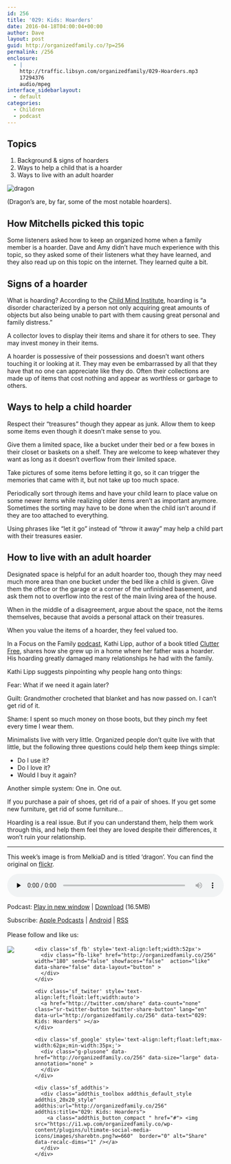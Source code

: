 ```yaml
---
id: 256
title: '029: Kids: Hoarders'
date: 2016-04-18T04:00:04+00:00
author: Dave
layout: post
guid: http://organizedfamily.co/?p=256
permalink: /256
enclosure:
  - |
    http://traffic.libsyn.com/organizedfamily/029-Hoarders.mp3
    17294376
    audio/mpeg
interface_sidebarlayout:
  - default
categories:
  - Children
  - podcast
---
```

## Topics

  1. Background & signs of hoarders
  2. Ways to help a child that is a hoarder
  3. Ways to live with an adult hoarder

<img src="https://i0.wp.com/organizedfamily.co/wp-content/uploads/2016/04/dragon.jpg?w=660" alt="dragon" data-recalc-dims="1" /> 

(Dragon&#8217;s are, by far, some of the most notable hoarders).

## How Mitchells picked this topic

Some listeners asked how to keep an organized home when a family member is a hoarder. Dave and Amy didn&#8217;t have much experience with this topic, so they asked some of their listeners what they have learned, and they also read up on this topic on the internet. They learned quite a bit.

## Signs of a hoarder

What is hoarding? According to the [Child Mind Institute](http://childmind.org/guide/hoarding-disorder/what-is-it/), hoarding is &#8220;a disorder characterized by a person not only acquiring great amounts of objects but also being unable to part with them causing great personal and family distress.&#8221;

A collector loves to display their items and share it for others to see. They may invest money in their items.

A hoarder is possessive of their possessions and doesn&#8217;t want others touching it or looking at it. They may even be embarrassed by all that they have that no one can appreciate like they do. Often their collections are made up of items that cost nothing and appear as worthless or garbage to others.

## Ways to help a child hoarder

Respect their &#8220;treasures&#8221; though they appear as junk. Allow them to keep some items even though it doesn&#8217;t make sense to you.

Give them a limited space, like a bucket under their bed or a few boxes in their closet or baskets on a shelf. They are welcome to keep whatever they want as long as it doesn&#8217;t overflow from their limited space.

Take pictures of some items before letting it go, so it can trigger the memories that came with it, but not take up too much space.

Periodically sort through items and have your child learn to place value on some newer items while realizing older items aren&#8217;t as important anymore. Sometimes the sorting may have to be done when the child isn&#8217;t around if they are too attached to everything.

Using phrases like &#8220;let it go&#8221; instead of &#8220;throw it away&#8221; may help a child part with their treasures easier.

## How to live with an adult hoarder

Designated space is helpful for an adult hoarder too, though they may need much more area than one bucket under the bed like a child is given. Give them the office or the garage or a corner of the unfinished basement, and ask them not to overflow into the rest of the main living area of the house.

When in the middle of a disagreement, argue about the space, not the items themselves, because that avoids a personal attack on their treasures.

When you value the items of a hoarder, they feel valued too.

In a Focus on the Family [podcast](http://www.focusonthefamily.com/media/daily-broadcast/clearing-out-the-clutter), Kathi Lipp, author of a book titled [Clutter Free](http://www.amazon.com/Clutter-Free-Quick-Steps-Simplifying/dp/0736959130), shares how she grew up in a home where her father was a hoarder. His hoarding greatly damaged many relationships he had with the family.

Kathi Lipp suggests pinpointing why people hang onto things:

Fear: What if we need it again later?

Guilt: Grandmother crocheted that blanket and has now passed on. I can&#8217;t get rid of it.

Shame: I spent so much money on those boots, but they pinch my feet every time I wear them.

Minimalists live with very little. Organized people don&#8217;t quite live with that little, but the following three questions could help them keep things simple:

  * Do I use it?
  * Do I love it?
  * Would I buy it again?

Another simple system: One in. One out.

If you purchase a pair of shoes, get rid of a pair of shoes. If you get some new furniture, get rid of some furniture&#8230;

Hoarding is a real issue. But if you can understand them, help them work through this, and help them feel they are loved despite their differences, it won&#8217;t ruin your relationship.

* * *

This week&#8217;s image is from MelkiaD and is titled &#8216;dragon&#8217;. You can find the original on [flickr](https://www.flickr.com/photos/melkiad/2320841965).

<div class="powerpress_player" id="powerpress_player_5351">
  <audio class="wp-audio-shortcode" id="audio-256-31" preload="none" style="width: 100%;" controls="controls"><source type="audio/mpeg" src="http://traffic.libsyn.com/organizedfamily/029-Hoarders.mp3?_=31" /><a href="http://traffic.libsyn.com/organizedfamily/029-Hoarders.mp3">http://traffic.libsyn.com/organizedfamily/029-Hoarders.mp3</a></audio>
</div>

<p class="powerpress_links powerpress_links_mp3">
  Podcast: <a href="http://traffic.libsyn.com/organizedfamily/029-Hoarders.mp3" class="powerpress_link_pinw" target="_blank" title="Play in new window" onclick="return powerpress_pinw('http://organizedfamily.co/?powerpress_pinw=256-podcast');" rel="nofollow">Play in new window</a> | <a href="http://traffic.libsyn.com/organizedfamily/029-Hoarders.mp3" class="powerpress_link_d" title="Download" rel="nofollow" download="029-Hoarders.mp3">Download</a> (16.5MB)
</p>

<p class="powerpress_links powerpress_subscribe_links">
  Subscribe: <a href="https://itunes.apple.com/us/podcast/organized-family/id1047979605?mt=2&ls=1#episodeGuid=http%3A%2F%2Forganizedfamily.co%2F%3Fp%3D256" class="powerpress_link_subscribe powerpress_link_subscribe_itunes" title="Subscribe on Apple Podcasts" rel="nofollow">Apple Podcasts</a> | <a href="http://subscribeonandroid.com/organizedfamily.co/feed/podcast" class="powerpress_link_subscribe powerpress_link_subscribe_android" title="Subscribe on Android" rel="nofollow">Android</a> | <a href="http://organizedfamily.co/feed/podcast" class="powerpress_link_subscribe powerpress_link_subscribe_rss" title="Subscribe via RSS" rel="nofollow">RSS</a>
</p>

<div class='sfsi_Sicons' style='width: 100%; display: inline-block; vertical-align: middle; text-align:left'>
  <div style='margin:0px 8px 0px 0px; line-height: 24px'>
    <span>Please follow and like us:</span>
  </div>
  
  <div class='sfsi_socialwpr'>
    <div class='sf_subscrbe' style='text-align:left;float:left;width:64px'>
      <a href="http://www.specificfeeds.com/widget/emailsubscribe/MTc5ODgx/OA==/" target="_blank"><img src="https://i2.wp.com/organizedfamily.co/wp-content/plugins/ultimate-social-media-icons/images/follow_subscribe.png?w=660" data-recalc-dims="1" /></a>
    </div>
    
    <div class='sf_fb' style='text-align:left;width:52px'>
      <div class="fb-like" href="http://organizedfamily.co/256" width="180" send="false" showfaces="false"  action="like" data-share="false" data-layout="button" >
      </div>
    </div>
    
    <div class='sf_twiter' style='text-align:left;float:left;width:auto'>
      <a href="http://twitter.com/share" data-count="none" class="sr-twitter-button twitter-share-button" lang="en" data-url="http://organizedfamily.co/256" data-text="029: Kids: Hoarders" ></a>
    </div>
    
    <div class='sf_google' style='text-align:left;float:left;max-width:62px;min-width:35px;'>
      <div class="g-plusone" data-href="http://organizedfamily.co/256" data-size="large" data-annotation="none" >
      </div>
    </div>
    
    <div class='sf_addthis'>
      <div class="addthis_toolbox addthis_default_style addthis_20x20_style" addthis:url="http://organizedfamily.co/256" addthis:title="029: Kids: Hoarders">
        <a class="addthis_button_compact " href="#"> <img src="https://i1.wp.com/organizedfamily.co/wp-content/plugins/ultimate-social-media-icons/images/sharebtn.png?w=660"  border="0" alt="Share" data-recalc-dims="1" /></a>
      </div>
    </div>
  </div>
</div>